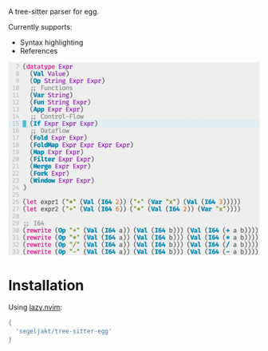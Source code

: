 A tree-sitter parser for egg.

Currently supports:
* Syntax highlighting
* References

![screenshot](images/Screenshot.png)

# Installation

Using [lazy.nvim](https://github.com/folke/lazy.nvim):

```lua
{
  'segeljakt/tree-sitter-egg'
}
```
